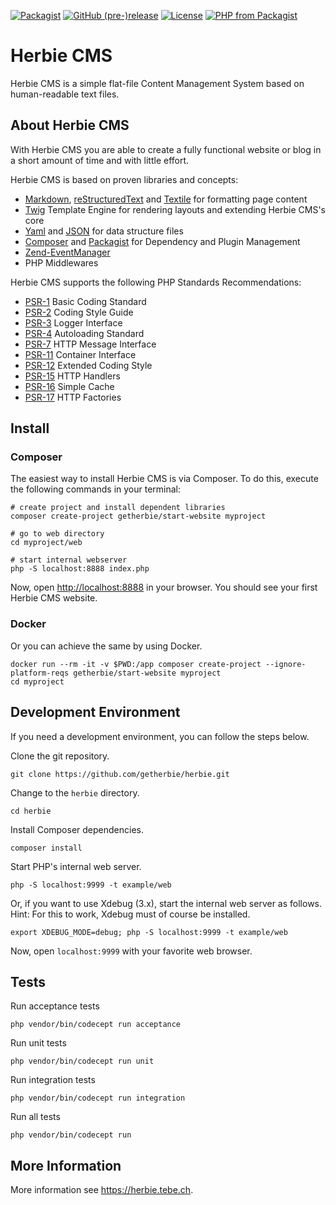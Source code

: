 [![Packagist](https://img.shields.io/packagist/dt/getherbie/herbie.svg)](https://packagist.org/packages/getherbie/herbie)
[![GitHub (pre-)release](https://img.shields.io/github/release/getherbie/herbie/all.svg)](https://github.com/getherbie/herbie/releases)
[![License](https://img.shields.io/badge/License-BSD%203--Clause-blue.svg)](https://github.com/getherbie/herbie/blob/master/LICENCE.md)
[![PHP from Packagist](https://img.shields.io/packagist/php-v/getherbie/herbie.svg)](https://packagist.org/packages/getherbie/herbie)


# Herbie CMS

Herbie CMS is a simple flat-file Content Management System based on human-readable text files.

## About Herbie CMS

With Herbie CMS you are able to create a fully functional website or blog in a short amount of time and with little effort.

Herbie CMS is based on proven libraries and concepts:

* [Markdown](https://www.markdownguide.org), [reStructuredText](https://docutils.sourceforge.io/rst.html) and [Textile](https://textile-lang.com) for formatting page content
* [Twig](https://twig.symfony.com) Template Engine for rendering layouts and extending Herbie CMS's core
* [Yaml](http://www.yaml.org) and [JSON](https://www.json.org) for data structure files
* [Composer](http://getcomposer.org) and [Packagist](https://packagist.org) for Dependency and Plugin Management
* [Zend-EventManager](https://docs.zendframework.com/zend-eventmanager/)
* PHP Middlewares

Herbie CMS supports the following PHP Standards Recommendations:

* [PSR-1](https://www.php-fig.org/psr/psr-1/) Basic Coding Standard
* [PSR-2](https://www.php-fig.org/psr/psr-2/) Coding Style Guide
* [PSR-3](https://www.php-fig.org/psr/psr-3/) Logger Interface
* [PSR-4](https://www.php-fig.org/psr/psr-4/) Autoloading Standard
* [PSR-7](https://www.php-fig.org/psr/psr-7/) HTTP Message Interface
* [PSR-11](https://www.php-fig.org/psr/psr-11/) Container Interface
* [PSR-12](https://www.php-fig.org/psr/psr-12/) Extended Coding Style
* [PSR-15](https://www.php-fig.org/psr/psr-15/) HTTP Handlers
* [PSR-16](https://www.php-fig.org/psr/psr-16/) Simple Cache
* [PSR-17](https://www.php-fig.org/psr/psr-17/) HTTP Factories


## Install

### Composer 

The easiest way to install Herbie CMS is via Composer. 
To do this, execute the following commands in your terminal:

    # create project and install dependent libraries
    composer create-project getherbie/start-website myproject
    
    # go to web directory
    cd myproject/web
    
    # start internal webserver 
    php -S localhost:8888 index.php

Now, open <http://localhost:8888> in your browser.
You should see your first Herbie CMS website. 

### Docker

Or you can achieve the same by using Docker.

    docker run --rm -it -v $PWD:/app composer create-project --ignore-platform-reqs getherbie/start-website myproject 
    cd myproject


## Development Environment

If you need a development environment, you can follow the steps below.

Clone the git repository.

    git clone https://github.com/getherbie/herbie.git

Change to the `herbie` directory.

    cd herbie

Install Composer dependencies.

    composer install

Start PHP's internal web server.

    php -S localhost:9999 -t example/web

Or, if you want to use Xdebug (3.x), start the internal web server as follows.
Hint: For this to work, Xdebug must of course be installed.

    export XDEBUG_MODE=debug; php -S localhost:9999 -t example/web

Now, open `localhost:9999` with your favorite web browser.


## Tests

Run acceptance tests

    php vendor/bin/codecept run acceptance

Run unit tests

    php vendor/bin/codecept run unit

Run integration tests

    php vendor/bin/codecept run integration

Run all tests

    php vendor/bin/codecept run


## More Information

More information see <https://herbie.tebe.ch>.
